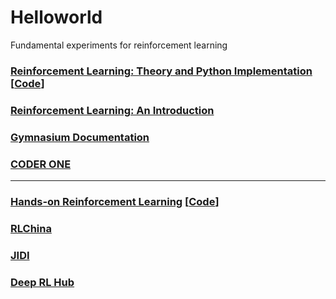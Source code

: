 # Helloworld
Fundamental experiments for reinforcement learning


### [Reinforcement Learning: Theory and Python Implementation](https://github.com/ZhiqingXiao/rl-book/tree/master/zh2019) [[Code](https://github.com/ZhiqingXiao/rl-book/tree/master/en2022)]
### [Reinforcement Learning: An Introduction](https://github.com/ShangtongZhang/reinforcement-learning-an-introduction)

### [Gymnasium Documentation](https://gymnasium.farama.org/)

### [CODER ONE](https://www.gocoder.one/blog)

---
### [Hands-on Reinforcement Learning](http://hrl.boyuai.com/) [[Code](https://github.com/boyu-ai/Hands-on-RL)]
### [RLChina](http://rlchina.org/)
### [JIDI](http://www.jidiai.cn/homepage)
### [Deep RL Hub](http://www.deeprlhub.com/)


